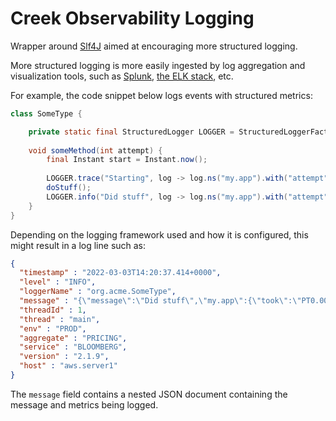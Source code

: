 # Creek Observability Logging

Wrapper around [Slf4J][slf4j] aimed at encouraging more structured logging.

More structured logging is more easily ingested by log aggregation and visualization tools, 
such as [Splunk][splunk], [the ELK stack][elk], etc.

For example, the code snippet below logs events with structured metrics:

```java
class SomeType {

    private static final StructuredLogger LOGGER = StructuredLoggerFactory.logger(SomeType.class);
    
    void someMethod(int attempt) {
        final Instant start = Instant.now();
        
        LOGGER.trace("Starting", log -> log.ns("my.app").with("attempt", attempt));
        doStuff();
        LOGGER.info("Did stuff", log -> log.ns("my.app").with("attempt", attempt).with("took", Duration.between(start, Instant.now())));
    }
}
```

Depending on the logging framework used and how it is configured, this might result in a log line such as:

```json
{
  "timestamp" : "2022-03-03T14:20:37.414+0000",
  "level" : "INFO",
  "loggerName" : "org.acme.SomeType",
  "message" : "{\"message\":\"Did stuff\",\"my.app\":{\"took\":\"PT0.003938S\",\"attempt\":2}}",
  "threadId" : 1,
  "thread" : "main",
  "env" : "PROD",
  "aggregate" : "PRICING",
  "service" : "BLOOMBERG",
  "version" : "2.1.9",
  "host" : "aws.server1"
}
```

The `message` field contains a nested JSON document containing the message and metrics being logged.

[slf4j]: https://www.slf4j.org
[splunk]: https://www.splunk.com
[elk]: https://www.elastic.co/what-is/elk-stack